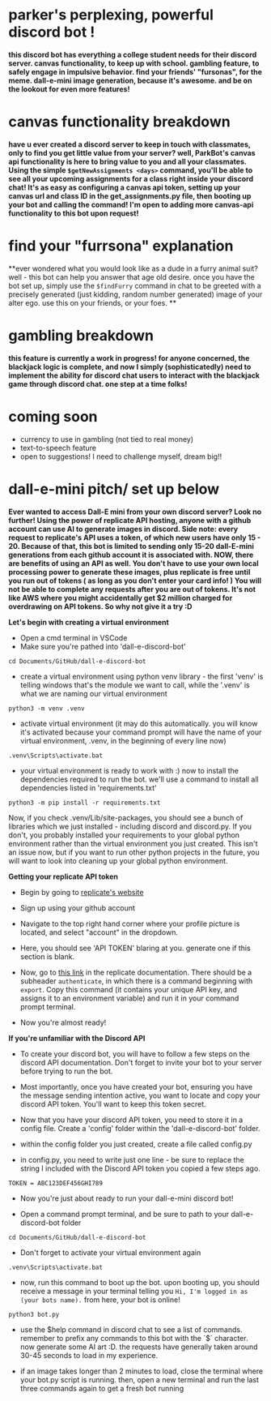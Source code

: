 # parker's perplexing, powerful discord bot !

**this discord bot has everything a college student needs for their discord server. canvas functionality, to keep up with school. gambling feature, to safely engage in impulsive behavior. find your friends' "fursonas", for the meme. dall-e-mini image generation, because it's awesome. and be on the lookout for even more features!**

# canvas functionality breakdown
**have u ever created a discord server to keep in touch with classmates, only to find you get little value from your server? well, ParkBot's canvas api functionality is here to bring value to you and all your classmates. Using the simple ```$getNewAssignments <days>``` command, you'll be able to see all your upcoming assignments for a class right inside your discord chat! It's as easy as configuring a canvas api token, setting up your canvas url and class ID in the get_assignments.py file, then booting up your bot and calling the command! I'm open to adding more canvas-api functionality to this bot upon request!**

# find your "furrsona" explanation
**ever wondered what you would look like as a dude in a furry animal suit? well - this bot can help you answer that age old desire. once you have the bot set up, simply use the ```$findFurry``` command in chat to be greeted with a precisely generated (just kidding, random number generated) image of your alter ego. use this on your friends, or your foes. **

# gambling breakdown
**this feature is currently a work in progress! for anyone concerned, the blackjack logic is complete, and now I simply (sophisticatedly) need to implement the ability for discord chat users to interact with the blackjack game through discord chat. one step at a time folks!**

# coming soon
* currency to use in gambling (not tied to real money)
* text-to-speech feature
* open to suggestions! I need to challenge myself, dream big!!

# dall-e-mini pitch/ set up below

**Ever wanted to access Dall-E mini from your own discord server? Look no further! Using the power of replicate API hosting, anyone with a github account can use AI to generate images in discord. Side note: every request to replicate's API uses a token, of which new users have only 15 - 20. Because of that, this bot is limited to sending only 15-20 dall-E-mini generations from each github account it is associated with. NOW, there are benefits of using an API as well. You don't have to use your own local processing power to generate these images, plus replicate is free until you run out of tokens ( as long as you don't enter your card info! ) You will not be able to complete any requests after you are out of tokens. It's not like AWS where you might accidentally get $2 million charged for overdrawing on API tokens. So why not give it a try :D**

**Let's begin with creating a virtual environment**
* Open a cmd terminal in VSCode
* Make sure you're pathed into 'dall-e-discord-bot'

```cd Documents/GitHub/dall-e-discord-bot```

* create a virtual environment using python venv library - the first 'venv' is telling windows that's the module we want to call, while the '.venv' is what we are naming our virtual environment

```python3 -m venv .venv```
* activate virtual environment (it may do this automatically. you will know it's activated because your command prompt will have the name of your virtual environment, .venv, in the beginning of every line now)

```.venv\Scripts\activate.bat```

* your virtual environment is ready to work with :) now to install the dependencies required to run the bot. we'll use a command to install all dependencies listed in 'requirements.txt'  

```python3 -m pip install -r requirements.txt```  

Now, if you check .venv/Lib/site-packages, you should see a bunch of libraries which we just installed - including discord and discord.py. If you don't, you probably installed your requirements to your global python environment rather than the virtual environment you just created. This isn't an issue now, but if you want to run other python projects in the future, you will want to look into cleaning up your global python environment. 

**Getting your replicate API token**
* Begin by going to [replicate's website](https://www.replicate.com)

* Sign up using your github account

* Navigate to the top right hand corner where your profile picture is located, and select "account" in the dropdown. 

* Here, you should see 'API TOKEN' blaring at you. generate one if this section is blank.

* Now, go to [this link](https://replicate.com/docs/get-started/python) in the replicate documentation. There should be a subheader `authenticate`, in which there is a command beginning with `export`. Copy this command (it contains your unique API key, and assigns it to an environment variable) and run it in your command prompt terminal. 

* Now you're almost ready!

**If you're unfamiliar with the Discord API**

* To create your discord bot, you will have to follow a few steps on the discord API documentation. Don't forget to invite your bot to your server before trying to run the bot. 

* Most importantly, once you have created your bot, ensuring you have the message sending intention active, you want to locate and copy your discord API token. You'll want to keep this token secret.

* Now that you have your discord API token, you need to store it in a config file. Create a 'config' folder within the 'dall-e-discord-bot' folder. 

* within the config folder you just created, create a file called config.py

* in config.py, you need to write just one line - be sure to replace the string I included with the Discord API token you copied a few steps ago. 

```TOKEN = ABC123DEF456GHI789```

* Now you're just about ready to run your dall-e-mini discord bot!

* Open a command prompt terminal, and be sure to path to your dall-e-discord-bot folder

```cd Documents/GitHub/dall-e-discord-bot```
* Don't forget to activate your virtual environment again

```.venv\Scripts\activate.bat```

* now, run this command to boot up the bot. upon booting up, you should receive a message in your terminal telling you `Hi, I'm logged in as (your bots name).` from here, your bot is online!

```python3 bot.py```

* use the $help command in discord chat to see a list of commands. remember to prefix any commands to this bot with the `$` character. now generate some AI art :D. the requests have generally taken around 30-45 seconds to load in my experience. 

* if an image takes longer than 2 minutes to load, close the terminal where your bot.py script is running. then, open a new terminal and run the last three commands again to get a fresh bot running
